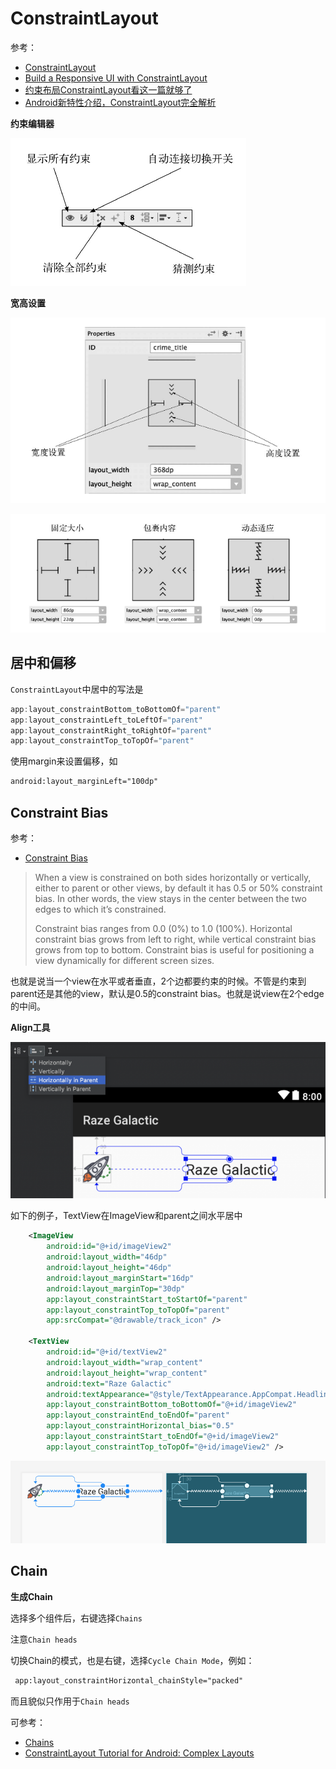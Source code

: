 # ConstraintLayout

参考：

+ [ConstraintLayout](https://developer.android.com/reference/android/support/constraint/ConstraintLayout)
+ [Build a Responsive UI with ConstraintLayout](https://developer.android.com/training/constraint-layout)
+ [约束布局ConstraintLayout看这一篇就够了](https://juejin.im/post/5bac92f2f265da0aba70c1bf)
+ [Android新特性介绍，ConstraintLayout完全解析](https://blog.csdn.net/guolin_blog/article/details/53122387)

**约束编辑器** 

![025](https://github.com/winfredzen/Android-Basic/raw/master/images/025.png)

**宽高设置**

![026](https://github.com/winfredzen/Android-Basic/raw/master/images/026.png)

![027](https://github.com/winfredzen/Android-Basic/raw/master/images/027.png)

## 居中和偏移

`ConstraintLayout`中居中的写法是

```kotlin
app:layout_constraintBottom_toBottomOf="parent"
app:layout_constraintLeft_toLeftOf="parent"
app:layout_constraintRight_toRightOf="parent"
app:layout_constraintTop_toTopOf="parent"
```

使用margin来设置偏移，如

```xml
android:layout_marginLeft="100dp"
```



## Constraint Bias

参考：

+ [Constraint Bias](https://www.raywenderlich.com/9193-constraintlayout-tutorial-for-android-getting-started)

>When a view is constrained on both sides horizontally or vertically, either to parent or other views, by default it has 0.5 or 50% constraint bias. In other words, the view stays in the center between the two edges to which it’s constrained.
>
>Constraint bias ranges from 0.0 (0%) to 1.0 (100%). Horizontal constraint bias grows from left to right, while vertical constraint bias grows from top to bottom. Constraint bias is useful for positioning a view dynamically for different screen sizes.

也就是说当一个view在水平或者垂直，2个边都要约束的时候。不管是约束到parent还是其他的view，默认是0.5的constraint bias。也就是说view在2个edge的中间。

**Align工具**

![009](https://github.com/winfredzen/Android-Basic/blob/master/基础知识/images/009.png)

如下的例子，TextView在ImageView和parent之间水平居中

```xml
    <ImageView
        android:id="@+id/imageView2"
        android:layout_width="46dp"
        android:layout_height="46dp"
        android:layout_marginStart="16dp"
        android:layout_marginTop="30dp"
        app:layout_constraintStart_toStartOf="parent"
        app:layout_constraintTop_toTopOf="parent"
        app:srcCompat="@drawable/track_icon" />

    <TextView
        android:id="@+id/textView2"
        android:layout_width="wrap_content"
        android:layout_height="wrap_content"
        android:text="Raze Galactic"
        android:textAppearance="@style/TextAppearance.AppCompat.Headline"
        app:layout_constraintBottom_toBottomOf="@+id/imageView2"
        app:layout_constraintEnd_toEndOf="parent"
        app:layout_constraintHorizontal_bias="0.5"
        app:layout_constraintStart_toEndOf="@+id/imageView2"
        app:layout_constraintTop_toTopOf="@+id/imageView2" />
```

![010](https://github.com/winfredzen/Android-Basic/blob/master/基础知识/images/010.png)



## Chain

**生成Chain**

选择多个组件后，右键选择`Chains`

注意`Chain heads`

切换Chain的模式，也是右键，选择`Cycle Chain Mode`，例如：

```xml
 app:layout_constraintHorizontal_chainStyle="packed"
```

而且貌似只作用于`Chain heads`

可参考：

+ [Chains](https://constraintlayout.com/basics/create_chains.html)
+ [ConstraintLayout Tutorial for Android: Complex Layouts](https://www.raywenderlich.com/9475-constraintlayout-tutorial-for-android-complex-layouts)











